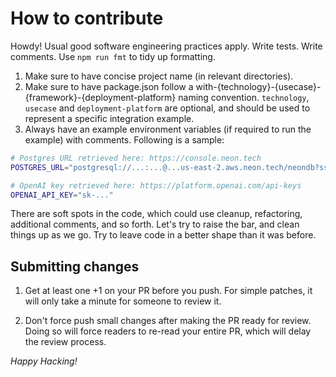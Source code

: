 # How to contribute

Howdy! Usual good software engineering practices apply. Write tests. Write comments. Use `npm run fmt` to tidy up formatting.

1. Make sure to have concise project name (in relevant directories).
2. Make sure to have package.json follow a with-{technology}-{usecase}-{framework}-{deployment-platform} naming convention. `technology`, `usecase` and `deployment-platform` are optional, and should be used to represent a specific integration example.
3. Always have an example environment variables (if required to run the example) with comments. Following is a sample:

```bash
# Postgres URL retrieved here: https://console.neon.tech
POSTGRES_URL="postgresql://...:...@...us-east-2.aws.neon.tech/neondb?sslmode=require"

# OpenAI key retrieved here: https://platform.openai.com/api-keys
OPENAI_API_KEY="sk-..."
```

There are soft spots in the code, which could use cleanup, refactoring, additional comments, and so forth. Let's try to raise the bar, and clean things up as we go. Try to leave code in a better shape than it was before.

## Submitting changes

1. Get at least one +1 on your PR before you push. For simple patches, it will only take a minute for someone to review it.

2. Don't force push small changes after making the PR ready for review. Doing so will force readers to re-read your entire PR, which will delay the review process.

*Happy Hacking!*
